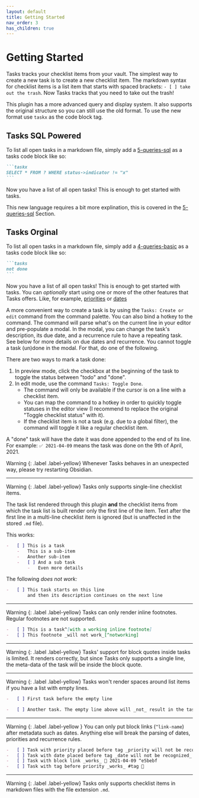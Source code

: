 ```yaml
---
layout: default
title: Getting Started
nav_order: 3
has_children: true
---
```


# Getting Started

Tasks tracks your checklist items from your vault.
The simplest way to create a new task is to create a new checklist item.
The markdown syntax for checklist items is a list item that starts with spaced brackets: `- [ ] take out the trash`.
Now Tasks tracks that you need to take out the trash!

This plugin has a more advanced query and display system. It also supports the original structure so you can still use the old format. To use the new format use `taskx` as the code block tag.

## Tasks SQL Powered

To list all open tasks in a markdown file, simply add a [5-queries-sql](5-queries-sql.md) as a tasks code block like so:

````markdown
```taskx
SELECT * FROM ? WHERE status->indicator != "x"
```
````

Now you have a list of all open tasks! This is enough to get started with tasks.

This new language requires a bit more explination, this is covered in the [5-queries-sql](5-queries-sql.md) Section.

## Tasks Orginal

To list all open tasks in a markdown file, simply add a [4-queries-basic](4-queries-basic.md) as a tasks code block like so:

````markdown
```tasks
not done
```
````

Now you have a list of all open tasks! This is enough to get started with tasks.
You can _optionally_ start using one or more of the other features that Tasks offers.
Like, for example, [priorities](3-getting-started/priority.md) or [dates](3-getting-started/dates.md#start-date)

A more convenient way to create a task is by using the `Tasks: Create or edit` command from the command palette.
You can also bind a hotkey to the command.
The command will parse what's on the current line in your editor and pre-populate a modal.
In the modal, you can change the task's description, its due date, and a recurrence rule to have a repeating task.
See below for more details on due dates and recurrence.
You cannot toggle a task (un)done in the modal.
For that, do one of the following.

There are two ways to mark a task done:

1. In preview mode, click the checkbox at the beginning of the task to toggle the status between "todo" and "done".
2. In edit mode, use the command `Tasks: Toggle Done`.
    - The command will only be available if the cursor is on a line with a checklist item.
    - You can map the command to a hotkey in order to quickly toggle statuses in the editor view (I recommend to replace the original "Toggle checklist status" with it).
    - If the checklist item is not a task (e.g. due to a global filter), the command will toggle it like a regular checklist item.

A "done" task will have the date it was done appended to the end of its line.
For example: `✅ 2021-04-09` means the task was done on the 9th of April, 2021.

<div class="code-example" markdown="1">
Warning
{: .label .label-yellow}
Whenever Tasks behaves in an unexpected way, please try restarting Obsidian.

---

Warning
{: .label .label-yellow}
Tasks only supports single-line checklist items.

The task list rendered through this plugin **and** the checklist items
from which the task list is built render only the first line of the item.
Text after the first line in a multi-line checklist item is
ignored (but is unaffected in the stored `.md` file).

This works:

```markdown
-   [ ] This is a task
    -   This is a sub-item
    -   Another sub-item
    -   [ ] And a sub task
        -   Even more details
```

The following _does not work:_

```markdown
-   [ ] This task starts on this line
        and then its description continues on the next line
```

---

Warning
{: .label .label-yellow}
Tasks can only render inline footnotes. Regular footnotes are not supported.

```markdown
-   [ ] This is a task^[with a working inline footnote]
-   [ ] This footnote _will not work_[^notworking]
```

---

Warning
{: .label .label-yellow}
Tasks' support for block quotes inside tasks is limited. It renders correctly, but since Tasks only supports a single line, the meta-data of the task will be inside the block quote.

---

Warning
{: .label .label-yellow}
Tasks won't render spaces around list items if you have a list with empty lines.

```markdown
-   [ ] First task before the empty line

-   [ ] Another task. The empty line above will _not_ result in the tasks being more spaced out.
```

---

Warning
{: .label .label-yellow }
You can only put block links (`^link-name`) after metadata such as dates. Anything else will break the parsing of dates, priorities and recurrence rules.

```markdown
-   [ ] Task with priority placed before tag _priority will not be recognized_ 🔼 #tag
-   [ ] Task with date placed before tag _date will not be recognized_ 📅 2021-04-09 #tag
-   [ ] Task with block link _works_ 📅 2021-04-09 ^e5bebf
-   [ ] Task with tag before priority _works_ #tag 🔼
```

---

Warning
{: .label .label-yellow}
Tasks only supports checklist items in markdown files with the file extension `.md`.

</div>

